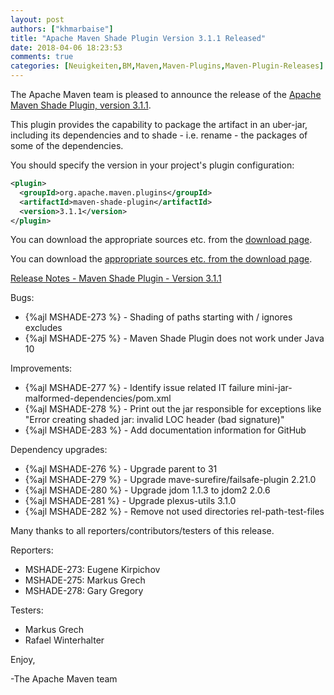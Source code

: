 ```yaml
---
layout: post
authors: ["khmarbaise"]
title: "Apache Maven Shade Plugin Version 3.1.1 Released"
date: 2018-04-06 18:23:53
comments: true
categories: [Neuigkeiten,BM,Maven,Maven-Plugins,Maven-Plugin-Releases]
---
```

The Apache Maven team is pleased to announce the release of the [Apache
Maven Shade Plugin, version 3.1.1](http://maven.apache.org/plugins/maven-shade-plugin/).

This plugin provides the capability to package the artifact in an uber-jar,
including its dependencies and to shade - i.e. rename - the packages of some of
the dependencies.

You should specify the version in your project's plugin configuration:

``` xml
<plugin>
  <groupId>org.apache.maven.plugins</groupId>
  <artifactId>maven-shade-plugin</artifactId>
  <version>3.1.1</version>
</plugin>
```

You can download the appropriate sources etc. from the [download page](https://maven.apache.org/plugins/maven-shade-plugin/download.cgi).


<!-- more -->

You can download the [appropriate sources etc. from the download page](http://maven.apache.org/plugins/maven-shade-plugin/download.cgi).
 
[Release Notes - Maven Shade Plugin - Version 3.1.1](https://issues.apache.org/jira/secure/ReleaseNote.jspa?projectId=12317921&version=12341390)

Bugs:

 * {%ajl MSHADE-273 %} - Shading of paths starting with / ignores excludes
 * {%ajl MSHADE-275 %} - Maven Shade Plugin does not work under Java 10

Improvements:

 * {%ajl MSHADE-277 %} - Identify issue related IT failure mini-jar-malformed-dependencies/pom.xml
 * {%ajl MSHADE-278 %} - Print out the jar responsible for exceptions like "Error creating shaded jar: invalid LOC header (bad signature)"
 * {%ajl MSHADE-283 %} - Add documentation information for GitHub

Dependency upgrades:

 * {%ajl MSHADE-276 %} - Upgrade parent to 31
 * {%ajl MSHADE-279 %} - Upgrade mave-surefire/failsafe-plugin 2.21.0
 * {%ajl MSHADE-280 %} - Upgrade jdom 1.1.3 to jdom2 2.0.6
 * {%ajl MSHADE-281 %} - Upgrade plexus-utils 3.1.0
 * {%ajl MSHADE-282 %} - Remove not used directories rel-path-test-files

Many thanks to all reporters/contributors/testers of this release.

Reporters:

 * MSHADE-273: Eugene Kirpichov
 * MSHADE-275: Markus Grech
 * MSHADE-278: Gary Gregory


Testers:

 * Markus Grech
 * Rafael Winterhalter


Enjoy,

-The Apache Maven team

